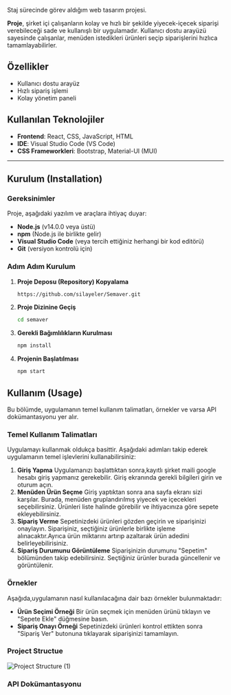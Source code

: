 
Staj sürecinde görev aldığım web tasarım projesi.



**Proje**, şirket içi çalışanların kolay ve hızlı bir şekilde yiyecek-içecek siparişi verebileceği sade ve kullanışlı bir uygulamadır. Kullanıcı dostu arayüzü sayesinde çalışanlar, menüden istedikleri ürünleri seçip siparişlerini hızlıca tamamlayabilirler.

## Özellikler

- Kullanıcı dostu arayüz
- Hızlı sipariş işlemi
- Kolay yönetim paneli

## Kullanılan Teknolojiler

- **Frontend**: React, CSS, JavaScript, HTML
- **IDE**: Visual Studio Code (VS Code)
- **CSS Frameworkleri**: Bootstrap, Material-UI (MUI)

---

## Kurulum (Installation)

### Gereksinimler

Proje, aşağıdaki yazılım ve araçlara ihtiyaç duyar:

- **Node.js** (v14.0.0 veya üstü)
- **npm** (Node.js ile birlikte gelir)
- **Visual Studio Code** (veya tercih ettiğiniz herhangi bir kod editörü)
- **Git** (versiyon kontrolü için)

### Adım Adım Kurulum

1. **Proje Deposu (Repository) Kopyalama**
   ```bash
   https://github.com/silayeler/Semaver.git

2. **Proje Dizinine Geçiş**
   ```bash
   cd semaver
3. **Gerekli Bağımlılıkların Kurulması**
     ```bash
     npm install
4. **Projenin Başlatılması**
     ```bash
     npm start
  ## Kullanım (Usage)
Bu bölümde,  uygulamanın temel kullanım talimatları, örnekler ve varsa API dokümantasyonu yer alır.
### Temel Kullanım Talimatları
Uygulamayı kullanmak oldukça basittir. Aşağıdaki adımları takip ederek uygulamanın temel işlevlerini kullanabilirsiniz:
1. **Giriş Yapma**
   Uygulamanızı başlattıktan sonra,kayıtlı şirket maili google hesabı giriş yapmanız gerekebilir. Giriş ekranında gerekli bilgileri girin ve oturum açın.
2. **Menüden Ürün Seçme**
   Giriş yaptıktan sonra ana sayfa ekranı sizi karşılar. Burada, menüden gruplandırılmış yiyecek ve içecekleri seçebilirsiniz. Ürünleri liste halinde görebilir ve ihtiyacınıza göre sepete ekleyebilirsiniz.
3. **Sipariş Verme**
   Sepetinizdeki ürünleri gözden geçirin ve siparişinizi onaylayın. Siparişiniz, seçtiğiniz ürünlerle birlikte işleme alınacaktır.Ayrıca ürün miktarını artırıp azaltarak ürün adedini belirleyebilirisiniz.
4. **Sipariş Durumunu Görüntüleme**
   Siparişinizin durumunu "Sepetim" bölümünden takip edebilirsiniz. Seçtiğiniz ürünler  burada güncellenir ve görüntülenir.
### Örnekler
Aşağıda,uygulamanın nasıl kullanılacağına dair bazı örnekler bulunmaktadır:
- **Ürün Seçimi Örneği**
   Bir ürün seçmek için menüden ürünü tıklayın ve "Sepete Ekle" düğmesine basın.
- **Sipariş Onayı Örneği**
   Sepetinizdeki ürünleri kontrol ettikten sonra "Sipariş Ver" butonuna tıklayarak siparişinizi tamamlayın.

###  Project Structue ###

![ Project Structure (1)](https://github.com/user-attachments/assets/de52c2eb-9e7d-4f22-affd-65c5ba98b81c)


### API Dokümantasyonu
